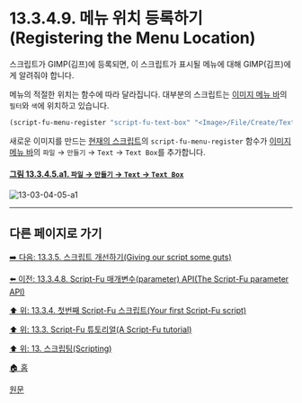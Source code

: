 # 13.3.4.9. 메뉴 위치 등록하기(Registering the Menu Location)
스크립트가 GIMP(김프)에 등록되면, 이 스크립트가 표시될 메뉴에 대해 GIMP(김프)에게 알려줘야 합니다.

메뉴의 적절한 위치는 함수에 따라 달라집니다. 대부분의 스크립트는 [이미지 메뉴 바](./03-02-02-02-image-menu.md)의 `필터`와 `색`에 위치하고 있습니다.

```scheme
(script-fu-menu-register "script-fu-text-box" "<Image>/File/Create/Text")
```

새로운 이미지를 만드는 [현재의 스크립트](./13-03-04-08-12-script_fu_example_test_sphere.md)의 `script-fu-menu-register` 함수가 [이미지 메뉴 바](./03-02-02-02-image-menu.md)의 `파일` → `만들기` → `Text` → `Text Box`를 추가합니다.

<a id="13-03-04-05-a1"></a>

#### [그림 13.3.4.5.a1. `파일` → `만들기` → `Text` → `Text Box`](./13-03-04-05-registering_the_function.md#13-03-04-05-a1)
![13-03-04-05-a1](https://github.com/wonder13662/gimp/assets/15767104/4f11ae5b-7199-40b4-9402-e1bfbfa0bb47)

***

## 다른 페이지로 가기

[➡️ 다음: 13.3.5. 스크립트 개선하기(Giving our script some guts)](./13-03-05-giving-our-script-some-guts.md)

[⬅️ 이전: 13.3.4.8. Script-Fu 매개변수(parameter) API(The Script-Fu parameter API)](./13-03-04-08-00-the_script_fu_parameter_api.md)

[⬆️ 위: 13.3.4. 첫번째 Script-Fu 스크립트(Your first Script-Fu script)](./13-03-04-00-your-first-script-fu-script.md)

[⬆️ 위: 13.3. Script-Fu 튜토리얼(A Script-Fu tutorial)](./13-03-00-a-script-fu-tutorial.md)

[⬆️ 위: 13. 스크립팅(Scripting)](./13-00-scripting.md)

[🏠 홈](./00-home.md)

[원문](https://docs.gimp.org/2.10/ko/gimp-using-script-fu-tutorial-first-script.html#script-fu-adding-menu-location)